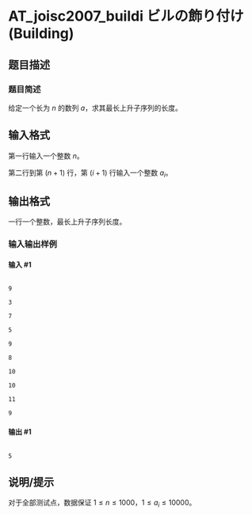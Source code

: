 # AT_joisc2007_buildi ビルの飾り付け (Building)

## 题目描述

### 题目简述

给定一个长为 $n$ 的数列 $a$，求其最长上升子序列的长度。

## 输入格式

第一行输入一个整数 $n$。

第二行到第 $(n+1)$ 行，第 $(i+1)$ 行输入一个整数 $a_i$。

## 输出格式

一行一个整数，最长上升子序列长度。

### 输入输出样例

#### 输入 #1

```
9
3
7
5
9
8
10
10
11
9
```
#### 输出 #1

```
5
```

## 说明/提示

对于全部测试点，数据保证 $1\le n\le 1000$，$1\le a_i\le 10000$。